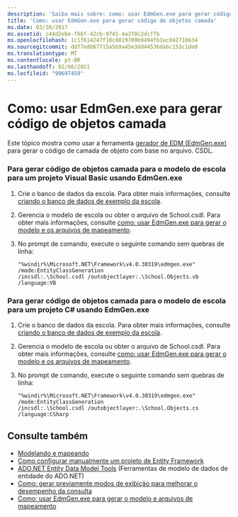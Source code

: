 ```yaml
---
description: 'Saiba mais sobre: como: usar EdmGen.exe para gerar código de Object-Layer'
title: 'Como: usar EdmGen.exe para gerar código de objetos camada'
ms.date: 03/30/2017
ms.assetid: c44d2ebe-f66f-42cb-9741-4a3f0c2dcffb
ms.openlocfilehash: 1c1f614247f10c8819709b9494fb1ec04271b634
ms.sourcegitcommit: ddf7edb67715a5b9a45e3dd44536dabc153c1de0
ms.translationtype: MT
ms.contentlocale: pt-BR
ms.lasthandoff: 02/06/2021
ms.locfileid: "99697459"
---
```

# <a name="how-to-use-edmgenexe-to-generate-object-layer-code"></a>Como: usar EdmGen.exe para gerar código de objetos camada

Este tópico mostra como usar a ferramenta [gerador de EDM (EdmGen.exe)](edm-generator-edmgen-exe.md) para gerar o código de camada de objeto com base no arquivo. CSDL.  
  
### <a name="to-generate-object-layer-code-for-the-school-model-for-a-visual-basic-project-using-edmgenexe"></a>Para gerar código de objetos camada para o modelo de escola para um projeto Visual Basic usando EdmGen.exe  
  
1. Crie o banco de dados da escola. Para obter mais informações, consulte [criando o banco de dados de exemplo da escola](/previous-versions/dotnet/netframework-4.0/bb399731(v=vs.100)).  
  
2. Gerencia o modelo de escola ou obter o arquivo de School.csdl. Para obter mais informações, consulte [como: usar EdmGen.exe para gerar o modelo e os arquivos de mapeamento](how-to-use-edmgen-exe-to-generate-the-model-and-mapping-files.md).  
  
3. No prompt de comando, execute o seguinte comando sem quebras de linha:  
  
    ```console  
    "%windir%\Microsoft.NET\Framework\v4.0.30319\edmgen.exe" /mode:EntityClassGeneration
    /incsdl:.\School.csdl /outobjectlayer:.\School.Objects.vb /language:VB  
    ```  
  
### <a name="to-generate-object-layer-code-for-the-school-model-for-a-c-project-using-edmgenexe"></a>Para gerar código de objetos camada para o modelo de escola para um projeto C# usando EdmGen.exe  
  
1. Crie o banco de dados da escola. Para obter mais informações, consulte [criando o banco de dados de exemplo da escola](/previous-versions/dotnet/netframework-4.0/bb399731(v=vs.100)).  
  
2. Gerencia o modelo de escola ou obter o arquivo de School.csdl. Para obter mais informações, consulte [como: usar EdmGen.exe para gerar o modelo e os arquivos de mapeamento](how-to-use-edmgen-exe-to-generate-the-model-and-mapping-files.md).  
  
3. No prompt de comando, execute o seguinte comando sem quebras de linha:  
  
    ```console  
    "%windir%\Microsoft.NET\Framework\v4.0.30319\edmgen.exe" /mode:EntityClassGeneration
    /incsdl:.\School.csdl /outobjectlayer:.\School.Objects.cs /language:CSharp  
    ```  
  
## <a name="see-also"></a>Consulte também

- [Modelando e mapeando](modeling-and-mapping.md)
- [Como configurar manualmente um projeto de Entity Framework](/previous-versions/dotnet/netframework-4.0/bb738546(v=vs.100))
- [ADO.NET Entity Data Model Tools](/previous-versions/dotnet/netframework-4.0/bb399249(v=vs.100)) (Ferramentas de modelo de dados de entidade do ADO.NET)
- [Como: gerar previamente modos de exibição para melhorar o desempenho da consulta](/previous-versions/dotnet/netframework-4.0/bb896240(v=vs.100))
- [Como: usar EdmGen.exe para gerar o modelo e arquivos de mapeamento](how-to-use-edmgen-exe-to-generate-the-model-and-mapping-files.md)
